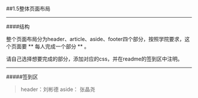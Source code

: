 ##1.5整体页面布局

---
####结构

整个页面布局分为header、article、aside、footer四个部分，按照学院要求，这个页面要 ** 每人完成一个部分 ** 。

请自己选择想要完成的部分，添加对应的css，并在readme的签到区中注明。

---

#####签到区

 > header：刘彬德
 > aside： 张晶尧
